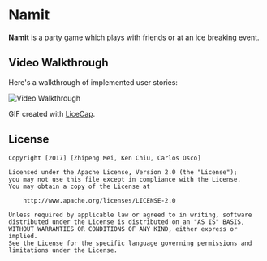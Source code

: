 # Namit

**Namit** is a party game which plays with friends or at an ice breaking event.

## Video Walkthrough 

Here's a walkthrough of implemented user stories:

<img src='https://github.com/kenchiu100/NameIt/blob/master/NameIt.gif' title='Video Walkthrough' width='' alt='Video Walkthrough' />

GIF created with [LiceCap](http://www.cockos.com/licecap/).

## License

    Copyright [2017] [Zhipeng Mei, Ken Chiu, Carlos Osco]

    Licensed under the Apache License, Version 2.0 (the "License");
    you may not use this file except in compliance with the License.
    You may obtain a copy of the License at

        http://www.apache.org/licenses/LICENSE-2.0

    Unless required by applicable law or agreed to in writing, software
    distributed under the License is distributed on an "AS IS" BASIS,
    WITHOUT WARRANTIES OR CONDITIONS OF ANY KIND, either express or implied.
    See the License for the specific language governing permissions and
    limitations under the License.
